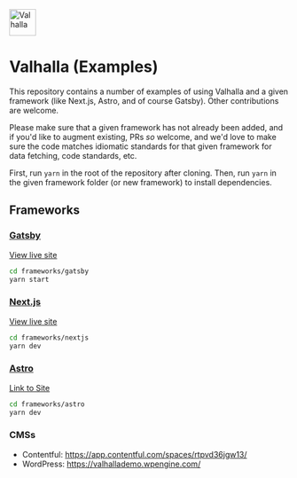 <img alt="Valhalla" src="https://user-images.githubusercontent.com/21834/199619393-8862aaed-0146-49b4-9304-f9e42af48c4d.png" width="48" />

# Valhalla (Examples)

This repository contains a number of examples of using Valhalla and a given framework (like Next.js, Astro, and of course Gatsby). Other contributions are welcome.

Please make sure that a given framework has not already been added, and if you'd like to augment existing, PRs _so_ welcome, and we'd love to make sure the code matches idiomatic standards for that given framework for data fetching, code standards, etc.

First, run `yarn` in the root of the repository after cloning. Then, run `yarn` in the given framework folder (or new framework) to install dependencies.

## Frameworks

### [Gatsby](./frameworks/gatsby)

[View live site](https://petsnugglesgatsby.gatsbyjs.io/)

```bash
cd frameworks/gatsby
yarn start
```

### [Next.js](./frameworks/nextjs)

[View live site](https://valhalla-nextjs.vercel.app/)

```bash
cd frameworks/nextjs
yarn dev

```

### [Astro](./frameworks/astro)

[Link to Site](https://astro-valhalla.netlify.app/)

```bash
cd frameworks/astro
yarn dev
```

### CMSs

- Contentful: https://app.contentful.com/spaces/rtpvd36jgw13/
- WordPress: https://valhallademo.wpengine.com/
